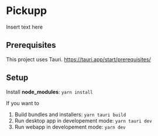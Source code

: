 # Pickupp

Insert text here

## Prerequisites

This project uses Tauri.
https://tauri.app/start/prerequisites/

## Setup

Install **node_modules**: `yarn install`

If you want to

1. Build bundles and installers: `yarn tauri build`
2. Run desktop app in developement mode: `yarn tauri dev`
3. Run webapp in developement mode: `yarn dev`
